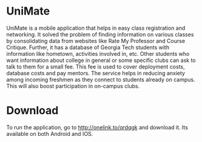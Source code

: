 # UniMate
UniMate is a mobile application that helps in easy class registration and networking. It solved the problem of finding information on various classes by consolidating data from websites like Rate My Professor and Course Critique. Further, it has a database of Georgia Tech students with information like hometown, activities involved in, etc. Other students who want information about college in general or some specific clubs can ask to talk to them for a small fee. This fee is used to cover deployment costs, database costs and pay mentors. The service helps in reducing anxiety among incoming freshmen as they connect to students already on campus. This will also boost participation in on-campus clubs.
# Download
To run the application, go to http://onelink.to/qrdqgk and download it. Its available on both Android and IOS.
